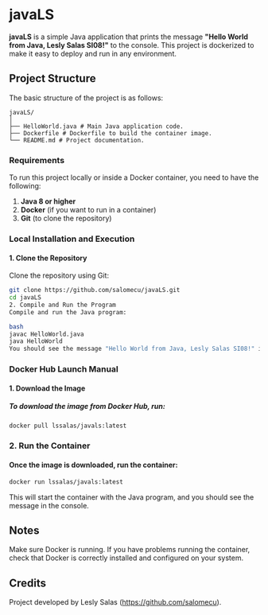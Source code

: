 # javaLS

**javaLS** is a simple Java application that prints the message **"Hello World from Java, Lesly Salas SI08!"** to the console. This project is dockerized to make it easy to deploy and run in any environment.

## Project Structure

The basic structure of the project is as follows:

```
javaLS/
│
├── HelloWorld.java # Main Java application code.
├── Dockerfile # Dockerfile to build the container image.
└── README.md # Project documentation.

```
### Requirements

To run this project locally or inside a Docker container, you need to have the following:

1. **Java 8 or higher**
2. **Docker** (if you want to run in a container)
3. **Git** (to clone the repository)

### Local Installation and Execution

#### 1. Clone the Repository

Clone the repository using Git:

```bash
git clone https://github.com/salomecu/javaLS.git
cd javaLS
2. Compile and Run the Program
Compile and run the Java program:

bash
javac HelloWorld.java
java HelloWorld
You should see the message "Hello World from Java, Lesly Salas SI08!" in the console.
```
### Docker Hub Launch Manual

#### 1. Download the Image
##### To download the image from Docker Hub, run:

```bash
docker pull lssalas/javals:latest
```

### 2. Run the Container
#### Once the image is downloaded, run the container:

```bash
docker run lssalas/javals:latest
```
This will start the container with the Java program, and you should see the message in the console.

## Notes
Make sure Docker is running.
If you have problems running the container, check that Docker is correctly installed and configured on your system.

## Credits
Project developed by Lesly Salas (https://github.com/salomecu).